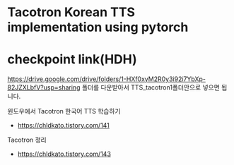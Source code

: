 # Tacotron Korean TTS implementation using pytorch

# checkpoint link(HDH)
https://drive.google.com/drive/folders/1-HXf0xyM2R0y3i92i7YbXp-82JZXLbfV?usp=sharing
폴더를 다운받아서 TTS_tacotron1폴더안으로 넣으면 됩니다.

윈도우에서 Tacotron 한국어 TTS 학습하기
  * https://chldkato.tistory.com/141
  
Tacotron 정리
  * https://chldkato.tistory.com/143

